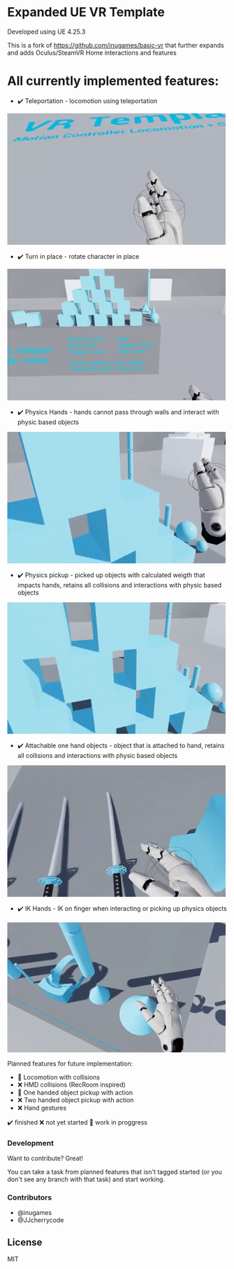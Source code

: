 # Expanded UE VR Template

Developed using UE 4.25.3

This is a fork of https://github.com/inugames/basic-vr that further expands and adds Oculus/SteamVR Home interactions and features

# All currently implemented features:

  - :heavy_check_mark: Teleportation - locomotion using teleportation
  
![teleport](./gif/teleport.gif)

  - :heavy_check_mark: Turn in place - rotate character in place
  
![rotation](./gif/rotation.gif)

  - :heavy_check_mark: Physics Hands - hands cannot pass through walls and interact with physic based objects
  
![physic_hands](./gif/physic_hands.gif)

  - :heavy_check_mark: Physics pickup - picked up objects with calculated weigth that impacts hands, retains all collisions and interactions with physic based objects
  
![physics_objects](./gif/physics_objects.gif)

  - :heavy_check_mark: Attachable one hand objects - object that is attached to hand, retains all collisions and interactions with physic based objects
  
![attachable_object](./gif/attachable_object.gif)

  - :heavy_check_mark: IK Hands - IK on finger when interacting or picking up physics objects
  
![ik](./gif/ik.gif)

Planned features for future implementation:
  - :construction: Locomotion with collisions
  - :x: HMD collisions (RecRoom inspired)
  - :construction: One handed object pickup with action
  - :x: Two handed object pickup with action
  - :x: Hand gestures

:heavy_check_mark: finished
:x: not yet started
:construction: work in proggress


### Development

Want to contribute? Great!

You can take a task from planned features that isn't tagged started (or you don't see any branch with that task) and start working.


### Contributors

 - @inugames
 - @JJcherrycode

License
----

MIT

